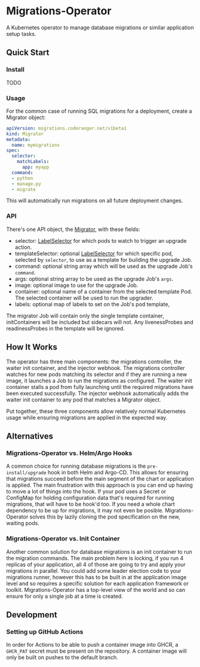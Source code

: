 # Migrations-Operator

A Kubernetes operator to manage database migrations or similar application setup tasks.

## Quick Start

### Install

TODO

### Usage

For the common case of running SQL migrations for a deployment, create a Migrator object:

```yaml
apiVersion: migrations.coderanger.net/v1beta1
kind: Migrator
metadata:
  name: mymigrations
spec:
  selector:
    matchLabels:
      app: myapp
  command:
  - python
  - manage.py
  - migrate
```

This will automatically run migrations on all future deployment changes.

### API

There's one API object, the [Migrator](https://github.com/coderanger/migrations-operator/blob/main/api/v1beta1/migrator_types.go),
with these fields:

- selector: [LabelSelector](https://v1-18.docs.kubernetes.io/docs/reference/generated/kubernetes-api/v1.18/#labelselector-v1-meta)
  for which pods to watch to trigger an upgrade action.
- templateSelector: optional
  [LabelSelector](https://v1-18.docs.kubernetes.io/docs/reference/generated/kubernetes-api/v1.18/#labelselector-v1-meta) for which
  specific pod, selected by `selector`, to use as a template for building the upgrade Job.
- command: optional string array which will be used as the upgrade Job's `command`.
- args: optional string array to be used as the upgrade Job's `args`.
- image: optional image to use for the upgrade Job.
- container: optional name of a container from the selected template Pod. The selected container will be used to run the upgrader.
- labels: optional map of labels to set on the Job's pod template, 

The migrator Job will contain only the single template container, initContainers will be included but sidecars will not. Any livenessProbes and readinessProbes in the template will be ignored.

## How It Works

The operator has three main components: the migrations controller, the waiter init container, and the injector webhook. The migrations controller watches for new pods matching its selector and if they are running a new image, it launches a Job to run the migrations as configured. The waiter init container stalls a pod from fully launching until the required migrations have been executed successfully. The injector webhook automatically adds the waiter init container to any pod that matches a Migrator object.

Put together, these three components allow relatively normal Kubernetes usage while ensuring migrations are applied in the expected way.

## Alternatives

### Migrations-Operator vs. Helm/Argo Hooks

A common choice for running database migrations is the `pre-install/upgrade` hook in both Helm and Argo-CD. This allows for ensuring that migrations succeed before the main segment of the chart or application is applied. The main frustration with this approach is you can end up having to move a lot of things into the hook. If your pod uses a Secret or ConfigMap for holding configuration data that's required for running migrations, that will have to be hook'd too. If you need a whole chart dependency to be up for migrations, it may not even be posible. Migrations-Operator solves this by lazily cloning the pod specification on the new, waiting pods.

### Migrations-Operator vs. Init Container

Another common solution for database migrations is an init container to run the migration commands. The main problem here is locking, if you run 4 replicas of your application, all 4 of those are going to try and apply your migrations in parallel. You could add some leader election code to your migrations runner, however this has to be built in at the application image level and so requires a specific solution for each application framework or toolkit. Migrations-Operator has a top-level view of the world and so can ensure for only a single job at a time is created.

## Development

### Setting up GitHub Actions

In order for Actions to be able to push a container image into GHCR, a `GHCR_PAT` secret must be present on the repository. A container image will only be built on pushes to the default branch.
